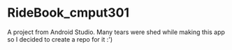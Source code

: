 # RideBook_cmput301
A project from Android Studio. Many tears were shed while making this app so I decided to create a repo for it :')
